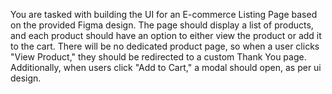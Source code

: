 You are tasked with building the UI for an E-commerce Listing Page based
on the provided Figma design. The page should display a list of products, and
each product should have an option to either view the product or add it to the
cart. There will be no dedicated product page, so when a user clicks "View
Product," they should be redirected to a custom Thank You page.
Additionally, when users click "Add to Cart," a modal should open, as per ui
design.